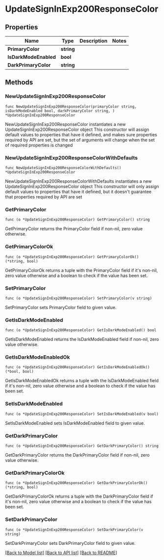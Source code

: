 # UpdateSignInExp200ResponseColor

## Properties

Name | Type | Description | Notes
------------ | ------------- | ------------- | -------------
**PrimaryColor** | **string** |  | 
**IsDarkModeEnabled** | **bool** |  | 
**DarkPrimaryColor** | **string** |  | 

## Methods

### NewUpdateSignInExp200ResponseColor

`func NewUpdateSignInExp200ResponseColor(primaryColor string, isDarkModeEnabled bool, darkPrimaryColor string, ) *UpdateSignInExp200ResponseColor`

NewUpdateSignInExp200ResponseColor instantiates a new UpdateSignInExp200ResponseColor object
This constructor will assign default values to properties that have it defined,
and makes sure properties required by API are set, but the set of arguments
will change when the set of required properties is changed

### NewUpdateSignInExp200ResponseColorWithDefaults

`func NewUpdateSignInExp200ResponseColorWithDefaults() *UpdateSignInExp200ResponseColor`

NewUpdateSignInExp200ResponseColorWithDefaults instantiates a new UpdateSignInExp200ResponseColor object
This constructor will only assign default values to properties that have it defined,
but it doesn't guarantee that properties required by API are set

### GetPrimaryColor

`func (o *UpdateSignInExp200ResponseColor) GetPrimaryColor() string`

GetPrimaryColor returns the PrimaryColor field if non-nil, zero value otherwise.

### GetPrimaryColorOk

`func (o *UpdateSignInExp200ResponseColor) GetPrimaryColorOk() (*string, bool)`

GetPrimaryColorOk returns a tuple with the PrimaryColor field if it's non-nil, zero value otherwise
and a boolean to check if the value has been set.

### SetPrimaryColor

`func (o *UpdateSignInExp200ResponseColor) SetPrimaryColor(v string)`

SetPrimaryColor sets PrimaryColor field to given value.


### GetIsDarkModeEnabled

`func (o *UpdateSignInExp200ResponseColor) GetIsDarkModeEnabled() bool`

GetIsDarkModeEnabled returns the IsDarkModeEnabled field if non-nil, zero value otherwise.

### GetIsDarkModeEnabledOk

`func (o *UpdateSignInExp200ResponseColor) GetIsDarkModeEnabledOk() (*bool, bool)`

GetIsDarkModeEnabledOk returns a tuple with the IsDarkModeEnabled field if it's non-nil, zero value otherwise
and a boolean to check if the value has been set.

### SetIsDarkModeEnabled

`func (o *UpdateSignInExp200ResponseColor) SetIsDarkModeEnabled(v bool)`

SetIsDarkModeEnabled sets IsDarkModeEnabled field to given value.


### GetDarkPrimaryColor

`func (o *UpdateSignInExp200ResponseColor) GetDarkPrimaryColor() string`

GetDarkPrimaryColor returns the DarkPrimaryColor field if non-nil, zero value otherwise.

### GetDarkPrimaryColorOk

`func (o *UpdateSignInExp200ResponseColor) GetDarkPrimaryColorOk() (*string, bool)`

GetDarkPrimaryColorOk returns a tuple with the DarkPrimaryColor field if it's non-nil, zero value otherwise
and a boolean to check if the value has been set.

### SetDarkPrimaryColor

`func (o *UpdateSignInExp200ResponseColor) SetDarkPrimaryColor(v string)`

SetDarkPrimaryColor sets DarkPrimaryColor field to given value.



[[Back to Model list]](../README.md#documentation-for-models) [[Back to API list]](../README.md#documentation-for-api-endpoints) [[Back to README]](../README.md)



